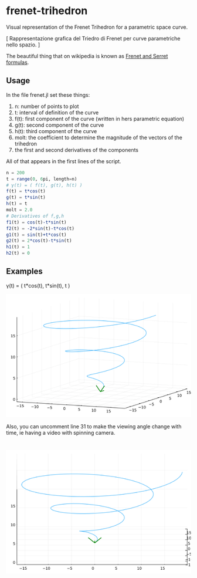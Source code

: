 # frenet-trihedron
Visual representation of the Frenet Trihedron for a parametric space curve.

[ Rappresentazione grafica del Triedro di Frenet per curve parametriche nello spazio. ]

The beautiful thing that on wikipedia is known as [Frenet and Serret formulas](https://en.wikipedia.org/wiki/Frenet%E2%80%93Serret_formulas).

## Usage
In the file frenet.jl set these things:

1. n: number of points to plot
2. t: interval of definition of the curve
3. f(t): first component of the curve (written in hers parametric equation)
4. g(t): second component of the curve
5. h(t): third component of the curve
6. molt: the coefficient to determine the magnitude of the vectors of the trihedron
7. the first and second derivatives of the components

All of that appears in the first lines of the script.

```julia
n = 200
t = range(0, 6pi, length=n)
# γ(t) = ( f(t), g(t), h(t) )
f(t) = t*cos(t)
g(t) = t*sin(t)
h(t) = t
molt = 2.0
# Derivatives of f,g,h
f1(t) = cos(t)-t*sin(t)
f2(t) = -2*sin(t)-t*cos(t)
g1(t) = sin(t)+t*cos(t)
g2(t) = 2*cos(t)-t*sin(t)
h1(t) = 1
h2(t) = 0
```

## Examples
γ(t) = ( t\*cos(t), t\*sin(t), t )

![](examples/2021-09-17T21_12_50_182.gif)

Also, you can uncomment line 31 to make the viewing angle change with time, ie having a video with spinning camera.

# ![](examples/2021-09-17T21_16_11_833.gif)

